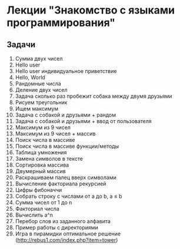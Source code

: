 # Лекции "Знакомство с языками программирования"

## Задачи
1. Сумма двух чисел
2. Hello user
3. Hello user индивидуальное приветствие
4. Hello, World
5. Рандомные числа
6. Деление двух чисел
7. Задача сколько раз пробежит собака между двумя друзьями
8. Рисуем треугольник
9. Ищем максимум
10. Задача с собакой и друзьями + рандом
11. Задача с собакой и друзьями + ввод от пользователя
12. Максимум из 9 чисел
13. Максимум из 9 чисел + массив
14. Поиск числа в массиве
15. Поиск числа в массиве функции/методы
16. Таблица умножения
17. Замена символов в тексте
18. Сортировка массива
19. Двумерный массив
20. Раскрашиваем палец вверх символами
21. Вычисление факториала рекурсией 
22. Цифры фибоначчи 
23. Собрать строку с числами от a до b, a ≤ b
24. Сумма чисел от 1 до n
25. Факториал числа
26. Вычислить а^n
27. Перебор слов из заданного алфавита
28. Пример работы с директориями
29. Игра в пирамидки оптимальное решение (http://rebus1.com/index.php?item=tower)